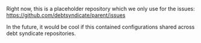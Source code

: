 Right now, this is a placeholder repository which we only use for the issues: https://github.com/debtsyndicate/parent/issues

In the future, it would be cool if this contained configurations shared across debt syndicate repositories.